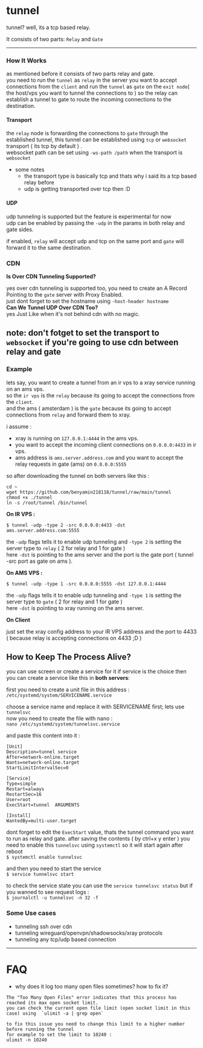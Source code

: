 # tunnel

tunnel? well, its a tcp based relay.

It consists of two parts: `Relay` and `Gate`

---
### How It Works

as mentioned before it consists of two parts relay and gate.<br/>
you need to run the `tunnel` as `relay` in the server you want to accept connections from the `client` and run the `tunnel` as `gate` on the `exit node`( the host/vps you want to tunnel the connections to ) so the relay can establish a tunnel to gate to route the incoming connections to the destination.<br/>

#### Transport

the `relay` node is forwarding the connections to `gate` through the established tunnel, this tunnel can be established using `tcp` or `websocket` transport ( its tcp by default ) .<br/>
websocket path can be set using `-ws-path /path` when the transport is `websocket`

- some notes 
  - the transport type is basically tcp and thats why i said its a tcp based relay before
  - udp is getting transported over tcp then :D


#### UDP

udp tunneling is supported but the feature is experimental for now<br/>
udp can be enabled by passing the `-udp` in the params in both relay and gate sides.

if enabled, `relay` will accept udp and tcp on the same port and `gate` will forward it to the same destination.

### CDN
**Is Over CDN Tunneling Supported?**<br/>

yes over cdn tunneling is supported too, you need to create an A Record Pointing to the `gate` server with Proxy Enabled.</br>
just dont forget to set the hostname using `-host-header hostname`<br/>
**Can We Tunnel UDP Over CDN Too?**<br/>
yes Just Like when it's not behind cdn with no magic.

note: don't fotget to set the transport to `websocket` if you're going to use cdn between relay and gate
---


### Example

lets say, you want to create a tunnel from an ir vps to a xray service running on an ams vps.<br/>
so the `ir vps` is the `relay` because its going to accept the connections from the `client`.<br/>
and the ams ( amsterdam ) is the `gate` because its going to accept connections from `relay` and forward them to xray.<br/>

i assume :
  * xray is running on `127.0.0.1:4444` in the ams vps.
  * you want to accept the incoming client connections on `0.0.0.0:4433` in ir vps.
  * ams address is `ams.server.address.com` and you want to accept the relay requests in gate (ams) on `0.0.0.0:5555`

so after downloading the tunnel on both servers like this :
```
cd ~
wget https://github.com/benyamin218118/tunnel/raw/main/tunnel
chmod +x ./tunnel
ln -s /root/tunnel /bin/tunnel
```

**On IR VPS :**

```
$ tunnel -udp -type 2 -src 0.0.0.0:4433 -dst ams.server.address.com:5555
```
the `-udp` flags tells it to enable udp tunneling and `-type 2` is setting the server type to `relay` ( 2 for relay and 1 for gate )<br/>
here `-dst` is pointing to the ams server and the port is the gate port ( tunnel -src port as gate on ams ).

**On AMS VPS :**

```
$ tunnel -udp -type 1 -src 0.0.0.0:5555 -dst 127.0.0.1:4444
```
the `-udp` flags tells it to enable udp tunneling and `-type 1` is setting the server type to `gate` ( 2 for relay and 1 for gate )<br/>
here `-dst` is pointing to xray running on the ams server.

**On Client**

just set the xray config address to your IR VPS address and the port to 4433 ( because relay is accepting connections on 4433 ;D )


## How to Keep The Process Alive?
you can use screen or create a service for it
if service is the choice then you can create a service like this in **both servers**:

first you need to create a unit file in this address :<br/>
`/etc/systemd/system/SERVICENAME.service`

choose a service name and replace it with SERVICENAME first; lets use `tunnelsvc`<br/>
now you need to create the file with nano :<br/>
`nano /etc/systemd/system/tunnelsvc.service`

and paste this content into it :
```
[Unit]
Description=tunnel service
After=network-online.target
Wants=network-online.target
StartLimitIntervalSec=0

[Service]
Type=simple
Restart=always
RestartSec=16
User=root
ExecStart=tunnel  ARGUMENTS

[Install]
WantedBy=multi-user.target
```
dont forget to edit the `ExecStart` value, thats the tunnel command you want to run as relay and gate.
after saving the contents ( by ctrl+x  y  enter ) you need to enable this `tunnelsvc` using `systemctl` so it will start again after reboot<br/>
`$ systemctl enable tunnelsvc`

and then you need to start the service<br/>
`$ service tunnelsvc start`

to check the service state you can use the `service tunnelsvc status` but if you wanned to see request logs :<br/>
`$ journalctl -u tunnelsvc -n 32 -f`


### Some Use cases

- tunneling ssh over cdn
- tunneling wireguard/openvpn/shadowsocks/xray protocols
- tunneling any tcp/udp based connection
---

# FAQ

- why does it log too many open files sometimes? how to fix it?
```
The "Too Many Open Files" error indicates that this process has reached its max open socket limit.
you can check the current open file limit (open socket limit in this case) using  `ulimit -a | grep open`

to fix this issue you need to change this limit to a higher number before running the tunnel
for example to set the limit to 10240 :
ulimit -n 10240
```
